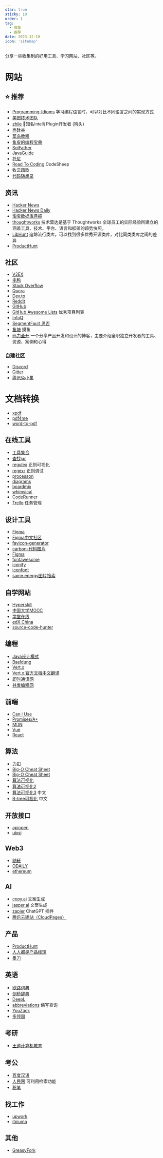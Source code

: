 ```yaml
---
star: true
sticky: 10
order: 1
tag:
  - 收集
  - 推荐
date: 2023-12-10
icon: 'sitemap'
---
```


分享一些收集到的好用工具、学习网站、社区等。

<!-- more -->

# 网站


## :star: 推荐
- [Programming-Idioms](https://programming-idioms.org/cheatsheets) 学习编程语言时，可以对比不同语言之间的实现方式
- [美团技术团队](https://tech.meituan.com/)
- [zhile](https://zhile.io/) :eyes:知名Intellj Plugin开发者 (狗头)
- [尚硅谷](https://space.bilibili.com/302417610)
- [菜鸟教程](https://www.runoob.com/)
- [鱼皮的编程宝典](https://www.codefather.cn/)
- [SqlFather](http://sqlfather.yupi.icu/)
- [JavaGuide](https://javaguide.cn/)
- [托尼](https://space.bilibili.com/668380)
- [Road To Coding](https://www.r2coding.com/) CodeSheep
- [牧云踏歌](https://space.bilibili.com/24370353)
- [代码随想录](https://programmercarl.com/)


## 资讯

- [Hacker News](https://news.ycombinator.com/)
- [Hacker News Daily](https://www.daemonology.net/hn-daily/)
- [淘宝数据库月报](http://mysql.taobao.org/monthly/)
- [thoughtworks](https://www.thoughtworks.com/zh-cn/radar) 技术雷达是基于 Thoughtworks 全球员工的实际经验所建立的涵盖工具、技术、平台、语言和框架的趋势快照。
- [LibHunt](https://www.libhunt.com/) 追踪流行类库，可以找到很多优秀开源类库，对比同类类库之间的差异
- [ProductHunt](https://www.producthunt.com/)


## 社区

- [V2EX](https://www.v2ex.com/?r=zzzlll0)
- [电鸭](https://eleduck.com/)
- [Stack Overflow](https://stackoverflow.com/)
- [Quora](https://www.quora.com/)
- [Dev.to](https://dev.to/)
- [Reddit](https://www.reddit.com/)
- [GitHub](https://github.com/)
- [GitHub Awesome Lists](https://github.com/topics/awesome) 优秀项目列表
- [InfoQ](https://www.infoq.cn/)
- [SegmentFault 思否](https://segmentfault.com/)
- [鱼塘](https://mo.fish/) 摸鱼
- [码力全开](https://maliquankai.com/designnav/) 一个分享产品开发和设计的博客，主要介绍全职独立开发者的工具、资源、案例和心得

### 自建社区

- [Discord](https://discord.com/?login)
- [Gitter](https://gitter.im/)
- [腾讯兔小巢](https://txc.qq.com/)


# 文档转换

- [xpdf](https://xpdf.cn/word-to-pdf)
- [pdf4me](https://pdf4me.com/zh-hans/pdf-converter/)
- [word-to-pdf](https://smallpdf.com/cn/word-to-pdf)


## 在线工具
- [工具集合](https://tool.lu/)
- [查找jar](https://www.findjar.com/) 
- [regulex](https://jex.im/regulex/) 正则可视化
- [regexr](https://regexr.com/) 正则调试
- [processon](https://www.processon.com/diagrams)
- [diagrams](https://app.diagrams.net/)
- [boardmix](https://boardmix.cn/app/home)
- [whimsical](https://whimsical.com/)
- [CodeRunner](https://tool.lu/coderunner/)
- [Trello](https://trello.com/home) 任务管理

## 设计工具

- [Figma](https://www.figma.com/)
- [Figma中文社区](https://www.figma.cool/cn)
- [favicon-generator](https://favicon.io/favicon-generator/)
- [carbon-代码图片](https://carbon.now.sh/)
- [Figma](https://www.figma.com/)
- [fontawesome](https://fontawesome.com/search)
- [iconify](https://icon-sets.iconify.design/)
- [iconfont](https://www.iconfont.cn/)
- [same.energy图片搜索](https://same.energy/feed/Variety)

## 自学网站

- [Hyperskill](https://hyperskill.org/tracks)
- [中国大学MOOC](https://www.icourse163.org/)
- [学堂在线](https://www.xuetangx.com/)
- [edX China](https://www.edx.org/edxchina)
- [source-code-hunter](https://github.com/doocs/source-code-hunter)

## 编程

- [Java设计模式](https://java-design-patterns.com/)
- [Baeldung](https://www.baeldung.com/)
- [Vert.x](https://vertx.io/)
- [Vert.x 官方文档中文翻译](https://vertxchina.github.io/vertx-translation-chinese/)
- [即时通讯网](http://www.52im.net/)
- [并发编程网](http://ifeve.com/)

## 前端

- [Can I Use](https://caniuse.com)
- [Promises/A+](https://promisesaplus.com/)
- [MDN](https://developer.mozilla.org/en-US/)
- [Vue](https://cn.vuejs.org/)
- [React](https://react.dev/)

## 算法

- [力扣](https://leetcode.cn/)
- [Big-O Cheat Sheet](https://www.bigocheatsheet.com/)
- [Big-O Cheat Sheet](http://cooervo.github.io/Algorithms-DataStructures-BigONotation/index.html)
- [算法可视化](https://www.cs.usfca.edu/~galles/visualization/Algorithms.html)
- [算法可视化2](https://algorithm-visualizer.org/)
- [算法可视化3](https://visualgo.net/zh) 中文
- [B-tree可视化](https://yangez.github.io/btree-js/) 中文


## 开放接口

- [apiopen](https://api.apiopen.top/swagger/index.html#/)
- [uixsj](https://api.uixsj.cn/hitokoto/get?type=social)

## Web3

- [随轩](https://yilinhut.net/)
- [ODAILY](https://www.odaily.news/)
- [ethereum](https://ethereum.org/zh/what-is-ethereum/)

## AI

- [copy.ai](https://www.copy.ai/) 文案生成
- [jasper.ai](https://www.jasper.ai/) 文案生成
- [zapier](https://zapier.com) ChatGPT 插件
- [腾讯云建站（CloudPages）](https://cloud.tencent.com/product/cloudpages) 

## 产品

- [ProductHunt](https://www.producthunt.com/)
- [人人都是产品经理](https://www.woshipm.com/)
- [墨刀](https://modao.cc/brand/pricing)

## 英语

- [欧路词典](https://dict.eudic.net/)
- [剑桥辞典](https://dictionary.cambridge.org/)
- [DeepL](https://www.deepl.com/zh/translator)
- [abbreviations](https://www.abbreviations.com/) 缩写查询
- [YouZack](https://www.youzack.com/) 
- [多领国](https://www.duolingo.cn/) 

## 考研

- [王道计算机教育](https://space.bilibili.com/95228778)

## 考公

- [百度汉语](https://hanyu.baidu.com/)
- [人民网](http://www.people.com.cn/) 可利用检索功能
- [粉笔](https://www.fenbi.com) 

## 找工作

- [upwork](www.upwork.com)
- [itniuma](https://itniuma.com/article/job/index.html)

## 其他

- [GreasyFork](https://greasyfork.org/zh-CN)